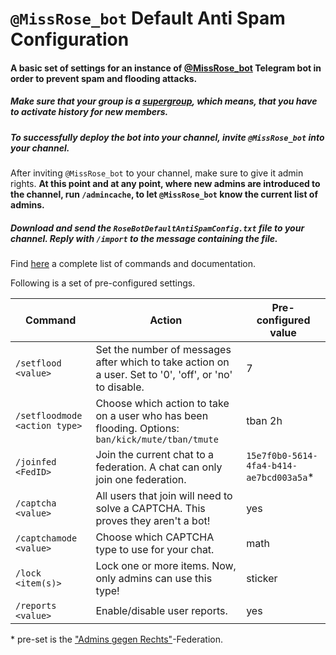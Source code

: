 # ```@MissRose_bot``` Default Anti Spam Configuration

#### A basic set of settings for an instance of [@MissRose_bot](https://missrose.org/) Telegram bot in order to prevent spam and flooding attacks.

#####  Make sure that your group is a [supergroup](https://telegram.org/blog/supergroups5k), which means, that you have to activate history for new members.

##### To successfully deploy the bot into your channel, invite ```@MissRose_bot``` into your channel.
After inviting ```@MissRose_bot``` to your channel, make sure to give it admin rights. **At this point and at any point, where new admins are introduced to the channel, run ```/admincache```, to let ```@MissRose_bot``` know the current list of admins.**

##### Download and send the ```RoseBotDefaultAntiSpamConfig.txt``` file to your channel. Reply with ```/import``` to the message containing the file.

Find [here](https://missrose.org/guide/) a complete list of commands and documentation.


Following is a set of pre-configured settings.

Command | Action | Pre-configured value 
------------ | ------------- | -------------
```/setflood <value>``` | Set the number of messages after which to take action on a user. Set to '0', 'off', or 'no' to disable. | 7
```/setfloodmode <action type>``` | Choose which action to take on a user who has been flooding. Options: ```ban/kick/mute/tban/tmute``` | tban 2h
```/joinfed <FedID>``` | Join the current chat to a federation. A chat can only join one federation. | ```15e7f0b0-5614-4fa4-b414-ae7bcd003a5a```*
```/captcha <value>```| All users that join will need to solve a CAPTCHA. This proves they aren't a bot! | yes
```/captchamode <value>```| Choose which CAPTCHA type to use for your chat. | math
```/lock <item(s)>``` | Lock one or more items. Now, only admins can use this type! | sticker
```/reports <value>``` | Enable/disable user reports. | yes

\* pre-set is the ["Admins gegen Rechts"](https://t.me/GegenRechts)-Federation.
